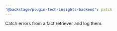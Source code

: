 ```yaml
---
'@backstage/plugin-tech-insights-backend': patch
---
```


Catch errors from a fact retriever and log them.
